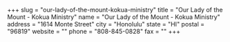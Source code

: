 +++
slug = "our-lady-of-the-mount-kokua-ministry"
title = "Our Lady of the Mount - Kokua Ministry"
name = "Our Lady of the Mount - Kokua Ministry"
address = "1614 Monte Street"
city = "Honolulu"
state = "HI"
postal = "96819"
website = ""
phone = "808-845-0828"
fax = ""
+++
